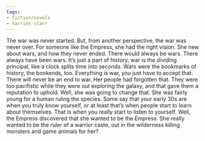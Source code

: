 ```yaml
---
tags:
- fiction/novels
- harriet-starr
---
```


The war was never started. But, from another perspective, the war was
never over. For someone like the Empress, she had the right vision. She
new about wars, and how they never ended. There would always be wars.
There always have been wars. It’s just a part of history, war is the
dividing principal, like a clock splits time into seconds. Wars were the
bookmarks of history, the bookends, too. Everything is war, you just
have to accept that. There will never be an end to war. Her people had
forgotten that. They were too pacifistic while they were out exploring
the galaxy, and that gave them a reputation to uphold. Well, she was
going to change that. She was fairly young for a human ruling the
species. Some say that your early 30s are when you truly know yourself,
or at least that’s when people start to learn about themselves. That is
when you really start to listen to yourself. Well, the Empress
discovered that she wanted to be the Empress. She really wanted to be
the ruler of a warrior caste, out in the wilderness killing monsters and
game animals for her?

